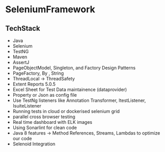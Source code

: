 # SeleniumFramework

## TechStack
- Java
- Selenium
- TestNG
- Maven
- AssertJ
- PageObjectModel, Singleton, and Factory Design Patterns
- PageFactory, By , String
- ThreadLocal -> ThreadSafety
- Extent Reports 5.0.5
- Excel Sheet for Test Data maintainence (dataprovider)
- Property or Json as config file
- Use TestNg listeners like Annotation Transformer, ItestListener, IsuiteListener
- Running tests in cloud or dockerised selenium grid
- parallel cross browser testing
- Real time dashboard with ELK images
- Using Sonarlint for clean code
- Java 8 features -> Method References, Streams, Lambdas to optimize our code
- Selenoid Integration

